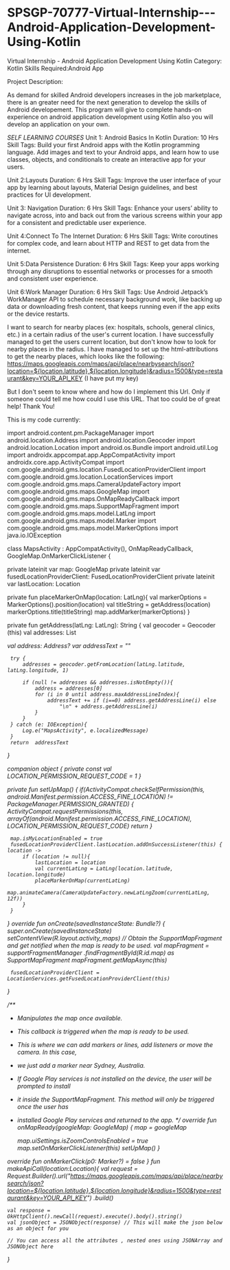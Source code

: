 # SPSGP-70777-Virtual-Internship---Android-Application-Development-Using-Kotlin
 Virtual Internship - Android Application Development Using Kotlin
Category: Kotlin
Skills Required:Android App

Project Description:

As demand for skilled Android developers increases in the job marketplace, there is an greater need for the next generation to develop the skills of Android developement.
This program will give to complete hands-on experience on android application development using Kotlin also you will develop an application on your own.
 
 *SELF LEARNING COURSES*
 Unit 1: Android Basics In Kotlin
Duration: 10 Hrs
Skill Tags: Build your first Android apps with the Kotlin programming language. Add images and text to your Android apps, and learn how to use classes, objects, and conditionals to create an interactive app for your users.

Unit 2:Layouts
Duration: 6 Hrs
Skill Tags: Improve the user interface of your app by learning about layouts, Material Design guidelines, and best practices for UI development.

Unit 3: Navigation
Duration: 6 Hrs
Skill Tags: Enhance your users’ ability to navigate across, into and back out from the various screens within your app for a consistent and predictable user experience.

Unit 4:Connect To The Internet
Duration: 6 Hrs
Skill Tags: Write coroutines for complex code, and learn about HTTP and REST to get data from the internet.

Unit 5:Data Persistence
Duration: 6 Hrs
Skill Tags: Keep your apps working through any disruptions to essential networks or processes for a smooth and consistent user experience.

Unit 6:Work Manager
Duration: 6 Hrs
Skill Tags: Use Android Jetpack’s WorkManager API to schedule necessary background work, like backing up data or downloading fresh content, that keeps running even if the app exits or the device restarts.


I want to search for nearby places (ex: hospitals, schools, general clinics, etc.) in a certain radius of the user's current location. I have successfully managed to get the users current location, but don't know how to look for nearby places in the radius. I have managed to set up the html-attributions to get the nearby places, which looks like the following: https://maps.googleapis.com/maps/api/place/nearbysearch/json?location=${location.latitude},${location.longitude}&radius=1500&type=restaurant&key=YOUR_API_KEY (I have put my key)

But I don't seem to know where and how do I implement this Url. Only if someone could tell me how could I use this URL. That too could be of great help! Thank You!

This is my code currently:

 

import android.content.pm.PackageManager
import android.location.Address
import android.location.Geocoder
import android.location.Location
import android.os.Bundle
import android.util.Log
import androidx.appcompat.app.AppCompatActivity
import androidx.core.app.ActivityCompat
import com.google.android.gms.location.FusedLocationProviderClient
import com.google.android.gms.location.LocationServices
import com.google.android.gms.maps.CameraUpdateFactory
import com.google.android.gms.maps.GoogleMap
import com.google.android.gms.maps.OnMapReadyCallback
import com.google.android.gms.maps.SupportMapFragment
import com.google.android.gms.maps.model.LatLng
import com.google.android.gms.maps.model.Marker
import com.google.android.gms.maps.model.MarkerOptions
import java.io.IOException

class MapsActivity : AppCompatActivity(), OnMapReadyCallback, GoogleMap.OnMarkerClickListener {

 private lateinit var map: GoogleMap
 private lateinit var fusedLocationProviderClient: FusedLocationProviderClient
 private lateinit var lastLocation: Location

private fun placeMarkerOnMap(location: LatLng){
     val markerOptions = MarkerOptions().position(location)
     val titleString = getAddress(location)
     markerOptions.title(titleString)
     map.addMarker(markerOptions)
 }

 private fun getAddress(latLng: LatLng): String {
     val geocoder = Geocoder (this)
     val addresses: List<Address>
     val address: Address?
     var addressText = ""

     try {
         addresses = geocoder.getFromLocation(latLng.latitude, latLng.longitude, 1)

         if (null != addresses && addresses.isNotEmpty()){
             address = addresses[0]
             for (i in 0 until address.maxAddressLineIndex){
                 addressText += if (i==0) address.getAddressLine(i) else
                     "\n" + address.getAddressLine(i)
             }
         }
     } catch (e: IOException){
         Log.e("MapsActivity", e.localizedMessage)
     }
     return  addressText
 }

 companion object {
     private const val LOCATION_PERMISSION_REQUEST_CODE = 1
 }

 private fun setUpMap() {
     if(ActivityCompat.checkSelfPermission(this, android.Manifest.permission.ACCESS_FINE_LOCATION) !=
             PackageManager.PERMISSION_GRANTED) {
         ActivityCompat.requestPermissions(this, arrayOf(android.Manifest.permission.ACCESS_FINE_LOCATION),
         LOCATION_PERMISSION_REQUEST_CODE)
         return
     }

     map.isMyLocationEnabled = true
     fusedLocationProviderClient.lastLocation.addOnSuccessListener(this) { location ->
         if (location != null){
             lastLocation = location
             val currentLatLng = LatLng(location.latitude, location.longitude)
             placeMarkerOnMap(currentLatLng)
             map.animateCamera(CameraUpdateFactory.newLatLngZoom(currentLatLng, 12f))
         }
     }
 }
 override fun onCreate(savedInstanceState: Bundle?) {
     super.onCreate(savedInstanceState)
     setContentView(R.layout.activity_maps)
     // Obtain the SupportMapFragment and get notified when the map is ready to be used.
     val mapFragment = supportFragmentManager
         .findFragmentById(R.id.map) as SupportMapFragment
     mapFragment.getMapAsync(this)

     fusedLocationProviderClient = LocationServices.getFusedLocationProviderClient(this)

 }

 /**
  * Manipulates the map once available.
  * This callback is triggered when the map is ready to be used.
  * This is where we can add markers or lines, add listeners or move the camera. In this case,
  * we just add a marker near Sydney, Australia.
  * If Google Play services is not installed on the device, the user will be prompted to install
  * it inside the SupportMapFragment. This method will only be triggered once the user has
  * installed Google Play services and returned to the app.
  */
 override fun onMapReady(googleMap: GoogleMap) {
     map = googleMap

     map.uiSettings.isZoomControlsEnabled = true
     map.setOnMarkerClickListener(this)
     setUpMap()
 }

 override fun onMarkerClick(p0: Marker?) = false
} 
fun makeApiCall(location:Location){
    val request = Request.Builder().url("https://maps.googleapis.com/maps/api/place/nearbysearch/json?location=${location.latitude},${location.longitude}&radius=1500&type=restaurant&key=YOUR_API_KEY")
                 .build()

    val response = OkHttpClient().newCall(request).execute().body().string()
    val jsonObject = JSONObject(response) // This will make the json below as an object for you

    // You can access all the attributes , nested ones using JSONArray and JSONObject here


}

